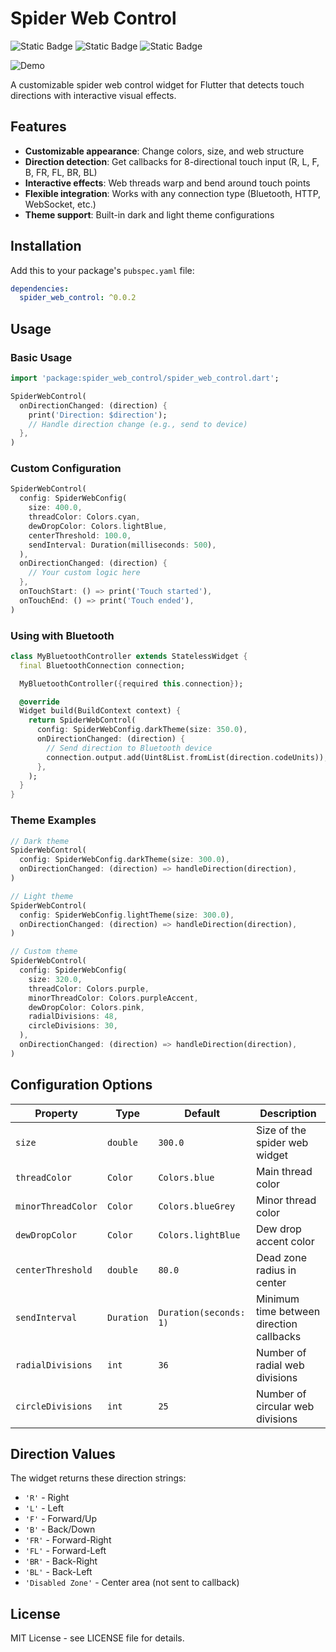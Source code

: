 # Spider Web Control

![Static Badge](https://img.shields.io/badge/pub-v0.0.2-blue) ![Static Badge](https://img.shields.io/badge/flutter-%203.32.8-blue) ![Static Badge](https://img.shields.io/badge/licence-MIT-purple)

![Demo](./web_example.gif)

A customizable spider web control widget for Flutter that detects touch directions with interactive visual effects.

## Features

- **Customizable appearance**: Change colors, size, and web structure
- **Direction detection**: Get callbacks for 8-directional touch input (R, L, F, B, FR, FL, BR, BL)
- **Interactive effects**: Web threads warp and bend around touch points
- **Flexible integration**: Works with any connection type (Bluetooth, HTTP, WebSocket, etc.)
- **Theme support**: Built-in dark and light theme configurations

## Installation

Add this to your package's `pubspec.yaml` file:

```yaml
dependencies:
  spider_web_control: ^0.0.2
```

## Usage

### Basic Usage

```dart
import 'package:spider_web_control/spider_web_control.dart';

SpiderWebControl(
  onDirectionChanged: (direction) {
    print('Direction: $direction');
    // Handle direction change (e.g., send to device)
  },
)
```

### Custom Configuration

```dart
SpiderWebControl(
  config: SpiderWebConfig(
    size: 400.0,
    threadColor: Colors.cyan,
    dewDropColor: Colors.lightBlue,
    centerThreshold: 100.0,
    sendInterval: Duration(milliseconds: 500),
  ),
  onDirectionChanged: (direction) {
    // Your custom logic here
  },
  onTouchStart: () => print('Touch started'),
  onTouchEnd: () => print('Touch ended'),
)
```

### Using with Bluetooth

```dart
class MyBluetoothController extends StatelessWidget {
  final BluetoothConnection connection;

  MyBluetoothController({required this.connection});

  @override
  Widget build(BuildContext context) {
    return SpiderWebControl(
      config: SpiderWebConfig.darkTheme(size: 350.0),
      onDirectionChanged: (direction) {
        // Send direction to Bluetooth device
        connection.output.add(Uint8List.fromList(direction.codeUnits));
      },
    );
  }
}
```

### Theme Examples

```dart
// Dark theme
SpiderWebControl(
  config: SpiderWebConfig.darkTheme(size: 300.0),
  onDirectionChanged: (direction) => handleDirection(direction),
)

// Light theme
SpiderWebControl(
  config: SpiderWebConfig.lightTheme(size: 300.0),
  onDirectionChanged: (direction) => handleDirection(direction),
)

// Custom theme
SpiderWebControl(
  config: SpiderWebConfig(
    size: 320.0,
    threadColor: Colors.purple,
    minorThreadColor: Colors.purpleAccent,
    dewDropColor: Colors.pink,
    radialDivisions: 48,
    circleDivisions: 30,
  ),
  onDirectionChanged: (direction) => handleDirection(direction),
)
```

## Configuration Options

| Property           | Type       | Default                | Description                              |
| ------------------ | ---------- | ---------------------- | ---------------------------------------- |
| `size`             | `double`   | `300.0`                | Size of the spider web widget            |
| `threadColor`      | `Color`    | `Colors.blue`          | Main thread color                        |
| `minorThreadColor` | `Color`    | `Colors.blueGrey`      | Minor thread color                       |
| `dewDropColor`     | `Color`    | `Colors.lightBlue`     | Dew drop accent color                    |
| `centerThreshold`  | `double`   | `80.0`                 | Dead zone radius in center               |
| `sendInterval`     | `Duration` | `Duration(seconds: 1)` | Minimum time between direction callbacks |
| `radialDivisions`  | `int`      | `36`                   | Number of radial web divisions           |
| `circleDivisions`  | `int`      | `25`                   | Number of circular web divisions         |

## Direction Values

The widget returns these direction strings:

- `'R'` - Right
- `'L'` - Left
- `'F'` - Forward/Up
- `'B'` - Back/Down
- `'FR'` - Forward-Right
- `'FL'` - Forward-Left
- `'BR'` - Back-Right
- `'BL'` - Back-Left
- `'Disabled Zone'` - Center area (not sent to callback)

## License

MIT License - see LICENSE file for details.
